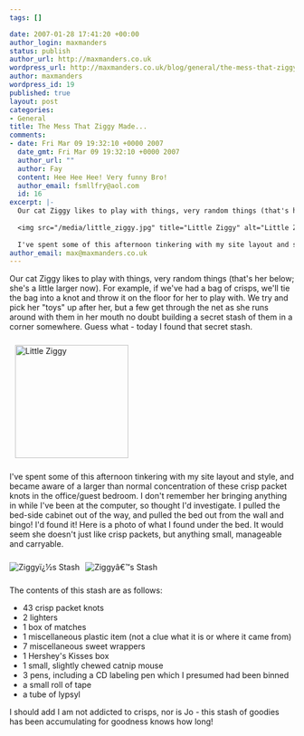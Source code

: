 ```yaml
--- 
tags: []

date: 2007-01-28 17:41:20 +00:00
author_login: maxmanders
status: publish
author_url: http://maxmanders.co.uk
wordpress_url: http://maxmanders.co.uk/blog/general/the-mess-that-ziggy-made/
author: maxmanders
wordpress_id: 19
published: true
layout: post
categories: 
- General
title: The Mess That Ziggy Made...
comments: 
- date: Fri Mar 09 19:32:10 +0000 2007
  date_gmt: Fri Mar 09 19:32:10 +0000 2007
  author_url: ""
  author: Fay
  content: Hee Hee Hee! Very funny Bro!
  author_email: fsmllfry@aol.com
  id: 16
excerpt: |-
  Our cat Ziggy likes to play with things, very random things (that's her below; she's a little larger now).  For example, if we've had a bag of crisps, we'll tie the bag into a knot and throw it on the floor for her to play with.   We try and pick her "toys" up after her, but a few get through the net as she runs around with them in her mouth no doubt building a secret stash of them in a corner somewhere.  Guess what - today I found that secret stash.
  
  <img src="/media/little_ziggy.jpg" title="Little Ziggy" alt="Little Ziggy" hspace="10" vspace="10" width="200" />
  
  I've spent some of this afternoon tinkering with my site layout and style, and became aware of a larger than normal concentration of these crisp packet knots in the office/guest bedroom.
author_email: max@maxmanders.co.uk
---
```

Our cat Ziggy likes to play with things, very random things (that's her below; she's a little larger now).  For example, if we've had a bag of crisps, we'll tie the bag into a knot and throw it on the floor for her to play with.   We try and pick her "toys" up after her, but a few get through the net as she runs around with them in her mouth no doubt building a secret stash of them in a corner somewhere.  Guess what - today I found that secret stash.

<img src="http://maxmanders.co.uk/blog/wp-content/uploads/2007/01/little_ziggy.jpg" title="Little Ziggy" alt="Little Ziggy" hspace="10" vspace="10" width="200" />

I've spent some of this afternoon tinkering with my site layout and style, and became aware of a larger than normal concentration of these crisp packet knots in the office/guest bedroom.<!--more-->  I don't remember her bringing anything in while I've been at the computer, so thought I'd investigate.  I pulled the bed-side cabinet out of the way, and pulled the bed out from the wall and bingo! I'd found it!
Here is a photo of what I found under the bed.  It would seem she doesn't just like crisp packets, but anything small, manageable and carryable.

<img src="http://maxmanders.co.uk/wordpress/wp-content/uploads/2007/01/ziggy_mess.jpg" alt="Ziggy&iuml;&iquest;&frac12;s Stash" /><img src="http://maxmanders.co.uk/blog/wp-content/uploads/2007/01/ziggy_mess.jpg" title="Ziggy&acirc;&euro;&trade;s Stash" alt="Ziggy&acirc;&euro;&trade;s Stash" border="0" hspace="10" vspace="10" />

The contents of this stash are as follows:
<ul>
	<li>43 crisp packet knots</li>
	<li>2 lighters</li>
	<li>1 box of matches</li>
	<li>1 miscellaneous plastic item (not a clue what it is or where it came from)</li>
	<li>7 miscellaneous sweet wrappers</li>
	<li>1 Hershey's Kisses box</li>
	<li>1 small, slightly chewed catnip mouse</li>
	<li>3 pens, including a CD labeling pen which I presumed had been binned</li>
	<li>a small roll of tape</li>
	<li>a tube of lypsyl</li>
</ul>
I should add I am not addicted to crisps, nor is Jo - this stash of goodies has been accumulating for goodness knows how long!
